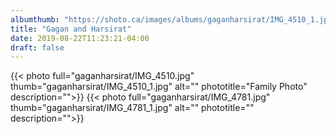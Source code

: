 ```yaml
---
albumthumb: "https://shoto.ca/images/albums/gaganharsirat/IMG_4510_1.jpg"
title: "Gagan and Harsirat"
date: 2019-08-22T11:23:21-04:00
draft: false
---
```



{{< photo full="gaganharsirat/IMG_4510.jpg" thumb="gaganharsirat/IMG_4510_1.jpg" alt="" phototitle="Family Photo" description="">}}
{{< photo full="gaganharsirat/IMG_4781.jpg" thumb="gaganharsirat/IMG_4781_1.jpg" alt="" phototitle="" description="">}}